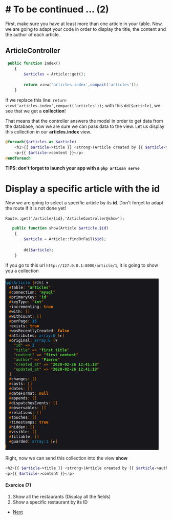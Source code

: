 # # To be continued ... (2)

First, make sure you have at least more than one article in your table. 
Now, we are going to adapt your code in order to display the title, the content and the author of each article.

## ArticleController

```php
 public function index()
    {
        $articles = Article::get();
        
        return view('articles.index',compact('articles'));
    }
```

If we replace this line: `return view('articles.index',compact('articles'));` with this `dd($article)`, we see that we get a **collection**!

That means that the controller answers the model in order to get data from the database, now we are sure we can pass data to the view. Let us display this collection in our **articles.index** view.

```php
@foreach($articles as $article)
    <h2>{{ $article->title }} <strong>(Article created by {{ $article->author }})</strong></h2>
    <p>{{ $article->content }}</p>
@endforeach
```

**TIPS: don't forget to launch your app with a `php artisan serve`**

# Display a specific article with the id

Now we are going to select a specific article by its **id**. Don't forget to adapt the route if it is not done yet!

`Route::get('/article/{id},'ArticleController@show');`

```php
   public function show(Article $article,$id)
    {
        $article = Article::findOrFail($id);

        dd($article);
    }

```

If you go to this url `http://127.0.0.1:8000/article/1`, it is going to show you a collection

![image](../assets/collection.png)

Right, now we can send this collection into the view **show**

```php
<h2>{{ $article->title }} <strong>(Article created by {{ $article->author }})</strong></h2>
<p>{{ $article->content }}</p>
```

#### Exercice (7)
1. Show all the restaurants (Display all the fields)
2. Show a specific restaurant by its ID

- [Next](03.Exercice/../c.step3.md)